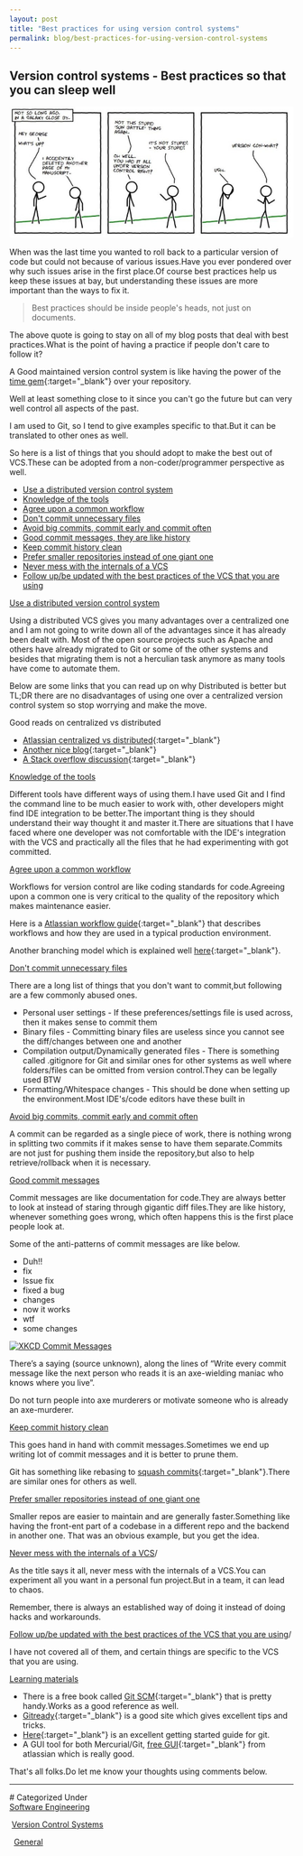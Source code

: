 ```yaml
---
layout: post
title: "Best practices for using version control systems"
permalink: blog/best-practices-for-using-version-control-systems
---
```


## Version control systems - Best practices so that you can sleep well
    
<a class="image" href="/images/xkcd-vc.jpg">
<img src="/images/xkcd-vc.jpg" alt="XKCD Version Control"/>
</a>

When was the last time you wanted to roll back to a particular version of code but could not because of various issues.Have you ever pondered over why such issues arise in the first 
place.Of course best practices help us keep these issues at bay, but understanding these issues are more important than the ways to fix it.

> Best practices should be inside people's heads, not just on documents.

<!--break-->

The above quote is going to stay on all of my blog posts that deal with best practices.What is the point of having a practice if people don't care to follow it?

A Good maintained version control system is like having the power of the [time gem](http://www.comicvine.com/time-gem/4055-57126/){:target="_blank"} over your repository.

Well at least something close to it since you can't go the future but can very well control all aspects of the past.

I am used to Git, so I tend to give examples specific to that.But it can be translated to other ones as well.

So here is a list of things that you should adopt to make the best out of VCS.These can be adopted from a non-coder/programmer perspective as well.

- [Use a distributed version control system](#Distributed)
- [Knowledge of the tools](#Right-tools)
- [Agree upon a common workflow](#Workflow)
- [Don't commit unnecessary files](#UnnecessaryFiles)
- [Avoid big commits, commit early and commit often](#BigCommits)
- [Good commit messages, they are like history](#CommitMessages)
- [Keep commit history clean](#CleanHistory)
- [Prefer smaller repositories instead of one giant one](#SmallerRepos)
- [Never mess with the internals of a VCS](#VCSInternals)
- [Follow up/be updated with the best practices of the VCS that you are using](#FollowUp)


<a name = "Distributed"><u>Use a distributed version control system</u></a>

Using a distributed VCS gives you many advantages over a centralized one and I am not going to write down all of the advantages since it has already been dealt with.
Most of the open source projects such as Apache and others have already migrated to Git or some of the other systems and besides that migrating them is not a herculian task
anymore as many tools have come to automate them.

Below are some links that you can read up on why Distributed is better but TL;DR there are no disadvantages of using one over a centralized version control system so stop
worrying and make the move.

Good reads on centralized vs distributed

- [Atlassian centralized vs distributed](http://blogs.atlassian.com/2012/02/version-control-centralized-dvcs/){:target="_blank"}
- [Another nice blog](http://betterexplained.com/articles/intro-to-distributed-version-control-illustrated/){:target="_blank"}
- [A Stack overflow discussion](http://stackoverflow.com/questions/111031/comparison-between-centralized-and-distributed-version-control-systems){:target="_blank"}

 
<a name = "Right-tools"><u>Knowledge of the tools</u></a>

Different tools have different ways of using them.I have used Git and I find the command line to be much easier to work with, other developers might find IDE integration
to be better.The important thing is they should understand their way thought it and master it.There are situations that I have faced where one developer was not comfortable
with the IDE's integration with the VCS and practically all the files that he had experimenting with got committed.

<a name ="Workflow"><u>Agree upon a common workflow</u></a>

Workflows for version control are like coding standards for code.Agreeing upon a common one is very critical to the quality of the repository which makes maintenance easier.

Here is a [Atlassian workflow guide](https://www.atlassian.com/git/tutorials/comparing-workflows){:target="_blank"} that describes workflows and how they are used in a typical
production environment.

Another branching model which is explained well [here](http://nvie.com/posts/a-successful-git-branching-model/){:target="_blank"}.

<a name ="UnnecessaryFiles"><u>Don't commit unnecessary files</u></a>

There are a long list of things that you don't want to commit,but following are a few commonly abused ones.

- Personal user settings - If these preferences/settings file is used across, then it makes sense to commit them
- Binary files - Committing binary files are useless since you cannot see the diff/changes between one and another
- Compilation output/Dynamically generated files - There is something called .gitignore for Git and similar ones for other systems as well where folders/files can be omitted from version control.They can be legally used BTW
- Formatting/Whitespace changes - This should be done when setting up the environment.Most IDE's/code editors have these built in

<a name = "BigCommits"><u>Avoid big commits, commit early and commit often</u></a>

A commit can be regarded as a single piece of work, there is nothing wrong in splitting two commits if it makes sense to have them separate.Commits are not just 
for pushing them inside the repository,but also to help retrieve/rollback when it is necessary.

<a name = "CommitMessages"><u>Good commit messages</u></a>

Commit messages are like documentation for code.They are always better to look at instead of staring through gigantic diff files.They are like history, whenever something
goes wrong, which often happens this is the first place people look at.

Some of the anti-patterns of commit messages are like below.

- Duh!!
- fix
- Issue fix
- fixed a bug
- changes
- now it works
- wtf
- some changes

<a class="image" href="http://imgs.xkcd.com/comics/git_commit.png">
<img src="http://imgs.xkcd.com/comics/git_commit.png" alt="XKCD Commit Messages"/>
</a>

<br>

There’s a saying (source unknown), along the lines of “Write every commit message like the next person who reads it is an axe-wielding maniac who knows where you live”.

Do not turn people into axe murderers or motivate someone who is already an axe-murderer.

<a name = "CleanHistory"><u>Keep commit history clean</u></a>

This goes hand in hand with commit messages.Sometimes we end up writing lot of commit messages and it is better to prune them.

Git has something like rebasing to [squash commits](http://gitready.com/advanced/2009/02/10/squashing-commits-with-rebase.html){:target="_blank"}.There are similar ones for 
others as well.

<a name = "SmallerRepos"><u>Prefer smaller repositories instead of one giant one</u></a>

Smaller repos are easier to maintain and are generally faster.Something like having the front-ent part of a codebase in a different repo and the backend in another one.
That was an obvious example, but you get the idea.

<a name = "VCSInternals"><u>Never mess with the internals of a VCS</u>/<a>

As the title says it all, never mess with the internals of a VCS.You can experiment all you want in a personal fun project.But in a team, it can lead to chaos.

Remember, there is always an established way of doing it instead of doing hacks and workarounds.

<a name = "FollowUp"><u>Follow up/be updated with the best practices of the VCS that you are using</u>/<a>

I have not covered all of them, and certain things are specific to the VCS that you are using.

<u>Learning materials</u>

- There is a free book called [Git SCM](https://git-scm.com/book/en/v2){:target="_blank"} that is pretty handy.Works as a good reference as well.  
- [Gitready](http://gitready.com/){:target="_blank"} is a good site which gives excellent tips and tricks.
- [Here](https://blog.udemy.com/git-tutorial-a-comprehensive-guide/){:target="_blank"} is an excellent getting started guide for git.
- A GUI tool for both Mercurial/Git, [free GUI](https://www.atlassian.com/software/sourcetree/overview){:target="_blank"} from atlassian which is really good.

That's all folks.Do let me know your thoughts using comments below.

<hr>
# Categorized Under
<br>
<i class="fa fa-folder-o"></i><a id="category" href="/blog-list?item-0" onClick="nav()">Software Engineering</a>

&nbsp;<i class="fa fa-folder-o"></i><a id="category" href="/blog-list?item-0&item-0-3" onClick="nav()">Version Control Systems</a>

&nbsp;&nbsp;<i class="fa fa-folder-o"></i><a id="category" href="/blog-list?item-0&item-0-3&item-0-3-0" onClick="nav()">General</a>








